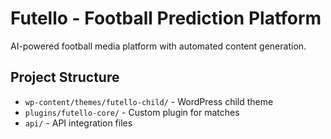 # Futello - Football Prediction Platform

AI-powered football media platform with automated content generation.

## Project Structure
- `wp-content/themes/futello-child/` - WordPress child theme
- `plugins/futello-core/` - Custom plugin for matches
- `api/` - API integration files
